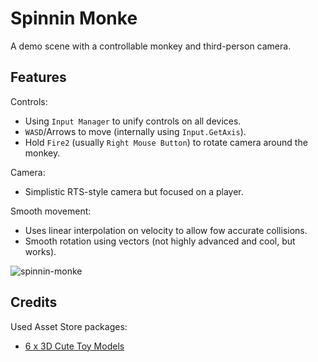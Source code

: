 # Spinnin Monke

A demo scene with a controllable monkey and third-person camera.

## Features

Controls:
  - Using `Input Manager` to unify controls on all devices.
  - `WASD`/Arrows to move (internally using `Input.GetAxis`).
  - Hold `Fire2` (usually `Right Mouse Button`) to rotate camera around the monkey.

Camera:
  - Simplistic RTS-style camera but focused on a player.

Smooth movement:
  - Uses linear interpolation on velocity to allow fow accurate collisions.
  - Smooth rotation using vectors (not highly advanced and cool, but works).

![spinnin-monke](https://user-images.githubusercontent.com/49134679/156817403-ca96e82f-b557-4f53-876d-8445c0289410.png)

## Credits

Used Asset Store packages:
  - [6 x 3D Cute Toy Models](https://assetstore.unity.com/packages/3d/characters/6-x-3d-cute-toy-models-105033)
